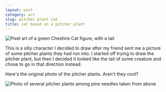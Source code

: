 ```yaml
---
layout: post
category: art
slug: pitcher plant cat
title: cat based on a pitcher plant
---
```


![Pixel art of a green Cheshire Cat figure, with a tail ](/assets/art/pitcher-plant-cat.png)

This is a silly character I decided to draw after my friend sent me a picture of some pitcher plants they had
run into. I started off trying to draw the pitcher plant, but then I decided it looked like the tail of some
creature and chose to go in that direction instead.

Here's the original photo of the pitcher plants. Aren't they cool?

![Photo of several pitcher plants among pine needles taken from above](/assets/image/pitcher-plants-photo.jpg)
